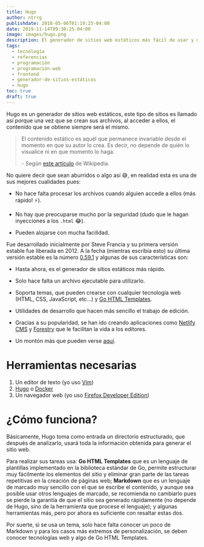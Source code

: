 ```yaml
---
title: Hugo
author: ntrrg
publishdate: 2018-05-06T01:19:25-04:00
date: 2019-11-14T09:30:25-04:00
image: images/hugo.png
description: El generador de sitios web estáticos más fácil de usar y más rápido del mundo.
tags:
  - tecnología
  - referencias
  - programación
  - programación-web
  - frontend
  - generador-de-sitios-estáticos
  - hugo
toc: true
draft: true
---
```


Hugo es un generador de sitios web estáticos, este tipo de sitios es llamado
así porque una vez que se crean sus archivos, al acceder a ellos, el contenido
que se obtiene siempre será el mismo.

[Contenido dinámico]: https://es.wikipedia.org/wiki/Contenido_din%C3%A1mico

> El contenido estático es aquél que permanece invariable desde el momento en
> que su autor lo crea. Es decir, no depende de quién lo visualice ni en que
> momento lo haga.
>
> \- Según [este artículo][Contenido dinámico] de Wikipedia.

No quiere decir que sean aburridos o algo así 😅, en realidad esta es una de
sus mejores cualidades pues:

* No hace falta procesar los archivos cuando alguien accede a ellos (más
  rápido! ⚡).

* No hay que preocuparse mucho por la seguridad (dudo que le hagan
  inyecciones a los `.html` 😂).

* Pueden alojarse con mucha facilidad.

[Hugo releases]: https://github.com/gohugoio/hugo/releases/

Fue desarrollado inicialmente por Steve Francia y su primera versión estable
fue liberada en 2012. A la fecha (mientras escribía esto) su última versión
estable es la número [0.59.1][Hugo releases] y algunas de sus características
son:

[Go HTML Templates]: http://golang.org/pkg/html/template/
[Netlify CMS]: https://www.netlifycms.org/
[Forestry]: https://forestry.io
[Hugo features]: https://gohugo.io/about/features/

* Hasta ahora, es el generador de sitios estáticos más rápido.

* Solo hace falta un archivo ejecutable para utilizarlo.

* Soporta temas, que pueden crearse con cualquier tecnología web (HTML, CSS,
  JavaScript, etc...) y [Go HTML Templates][].

* Utilidades de desarrollo que hacen más sencillo el trabajo de edición.

* Gracias a su popularidad, se han ido creando aplicaciones como
  [Netlify CMS][] y [Forestry][] que le facilitan la vida a los editores.

* Un montón más que pueden verse [aquí][Hugo features].

# Herramientas necesarias

[Hugo]: https://gohugo.io
[Vim]: https://www.vim.org/
[Docker]: https://docker.com
[Firefox Developer Edition]: https://www.mozilla.org/en-US/firefox/developer/

1. Un editor de texto (yo uso [Vim][])
2. [Hugo][] o [Docker][]
3. Un navegador web (yo uso [Firefox Developer Edition][])

# ¿Cómo funciona?

Básicamente, Hugo toma como entrada un directorio estructurado, que después de
analizarlo, usará toda la información obtenida para generar el sitio web.

Para realizar sus tareas usa: **Go HTML Templates** que es un lenguaje de
plantillas implementado en la biblioteca estándar de Go, permite estructurar
muy fácilmente los elementos del sitio y eliminar gran parte de las tareas
repetitivas en la creación de páginas web; **Markdown** que es un lenguaje de
marcado muy sencillo con el que se escribe el contenido, y aunque sea posible
usar otros lenguajes de marcado, se recomienda no cambiarlo pues se pierde la
garantía de que el sitio sea generado rápidamente (no depende de Hugo, sino de
la herramienta que procese el lenguaje); y algunas herramientas más, pero por
ahora es suficiente con resaltar estas dos.

Por suerte, si se usa un tema, solo hace falta conocer un poco de Markdown y
para los casos más extremos de personalización, se deben conocer tecnologías
web y algo de Go HTML Templates. 

